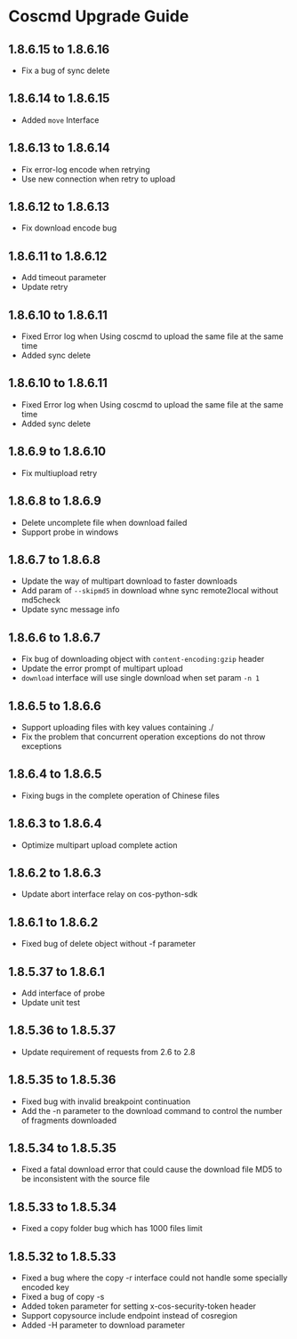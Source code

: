 Coscmd Upgrade Guide
====================
1.8.6.15 to 1.8.6.16
--------------------
- Fix a bug of sync delete

1.8.6.14 to 1.8.6.15
--------------------
- Added `move` Interface

1.8.6.13 to 1.8.6.14
--------------------
- Fix error-log encode when retrying
- Use new connection when retry to upload

1.8.6.12 to 1.8.6.13
--------------------
- Fix download encode bug

1.8.6.11 to 1.8.6.12
--------------------
- Add timeout parameter
- Update retry

1.8.6.10 to 1.8.6.11
--------------------
- Fixed Error log when Using coscmd to upload the same file at the same time
- Added sync delete

1.8.6.10 to 1.8.6.11
--------------------
- Fixed Error log when Using coscmd to upload the same file at the same time
- Added sync delete

1.8.6.9 to 1.8.6.10
--------------------
- Fix multiupload retry

1.8.6.8 to 1.8.6.9
--------------------
- Delete uncomplete file when download failed
- Support probe in windows

1.8.6.7 to 1.8.6.8
--------------------
- Update the way of multipart download to faster downloads 
- Add param of `--skipmd5` in download whne sync remote2local without md5check
- Update sync message info

1.8.6.6 to 1.8.6.7
--------------------
- Fix bug of downloading object with `content-encoding:gzip` header
- Update the error prompt of multipart upload
- `download` interface will use single download when set param `-n 1`

1.8.6.5 to 1.8.6.6
--------------------
- Support uploading files with key values containing ./
- Fix the problem that concurrent operation exceptions do not throw exceptions

1.8.6.4 to 1.8.6.5
--------------------
- Fixing bugs in the complete operation of Chinese files

1.8.6.3 to 1.8.6.4
--------------------
- Optimize multipart upload complete action

1.8.6.2 to 1.8.6.3
--------------------
- Update abort interface relay on cos-python-sdk

1.8.6.1 to 1.8.6.2
--------------------
- Fixed bug of delete object without -f parameter

1.8.5.37 to 1.8.6.1
--------------------
- Add interface of probe
- Update unit test

1.8.5.36 to 1.8.5.37
--------------------
- Update requirement of requests from 2.6 to 2.8 

1.8.5.35 to 1.8.5.36
--------------------
- Fixed bug with invalid breakpoint continuation
- Add the -n parameter to the download command to control the number of fragments downloaded

1.8.5.34 to 1.8.5.35
--------------------
- Fixed a fatal download error that could cause the download file MD5 to be inconsistent with the source file 

1.8.5.33 to 1.8.5.34
--------------------
- Fixed a copy folder bug which has 1000 files limit

1.8.5.32 to 1.8.5.33
--------------------

- Fixed a bug where the copy -r interface could not handle some specially encoded key
- Fixed a bug of copy -s
- Added token parameter for setting x-cos-security-token header
- Support copysource include endpoint instead of cosregion
- Added -H parameter to download parameter


